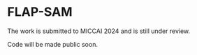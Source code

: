 # FLAP-SAM

The work is submitted to MICCAI 2024 and is still under review. 

Code will be made public soon.
